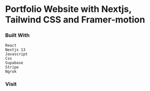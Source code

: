# Portfolio Website with Nextjs, Tailwind CSS and Framer-motion

### Built With

```
React
Nextjs 13
Javascript
Css
Supabase
Stripe
Ngrok
```

### Visit
